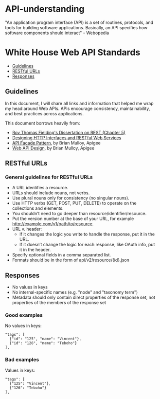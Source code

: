 # API-understanding
"An application program interface (API) is a set of routines, protocols, and tools for building software applications. Basically, an API specifies how software components should interact" - Webopedia

# White House Web API Standards

* [Guidelines](#guidelines)
* [RESTful URLs](#restful-urls)
* [Responses](#responses)

## Guidelines

In this document, I will share all links and information that helped me wrap my head around Web APIs. APIs encourage consistency, maintainability, and best practices across applications.

This document borrows heavily from:
* [Roy Thomas Fielding's Dissertation on REST (Chapter 5)](http://www.ics.uci.edu/~fielding/pubs/dissertation/top.htm)
* [Designing HTTP Interfaces and RESTful Web Services](https://www.youtube.com/watch?v=zEyg0TnieLg)
* [API Facade Pattern](http://apigee.com/about/resources/ebooks/api-fa%C3%A7ade-pattern), by Brian Mulloy, Apigee
* [Web API Design](http://pages.apigee.com/web-api-design-ebook.html), by Brian Mulloy, Apigee

## RESTful URLs

### General guidelines for RESTful URLs
* A URL identifies a resource.
* URLs should include nouns, not verbs.
* Use plural nouns only for consistency (no singular nouns).
* Use HTTP verbs (GET, POST, PUT, DELETE) to operate on the collections and elements.
* You shouldn’t need to go deeper than resource/identifier/resource.
* Put the version number at the base of your URL, for example http://example.com/v1/path/to/resource.
* URL v. header:
    * If it changes the logic you write to handle the response, put it in the URL.
    * If it doesn’t change the logic for each response, like OAuth info, put it in the header.
* Specify optional fields in a comma separated list.
* Formats should be in the form of api/v2/resource/{id}.json

## Responses

* No values in keys
* No internal-specific names (e.g. "node" and "taxonomy term")
* Metadata should only contain direct properties of the response set, not properties of the members of the response set

### Good examples

No values in keys:

    "tags": [
      {"id": "125", "name": "Vincent"},
      {"id": "126", "name": "Teboho"}
    ],


### Bad examples

Values in keys:

    "tags": [
      {"125": "Vincent"},
      {"126": "Teboho"}
    ],
